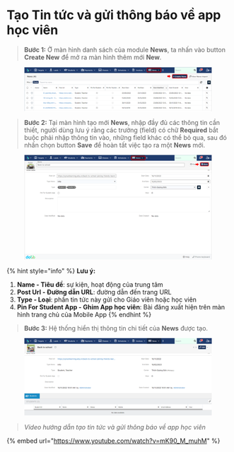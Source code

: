 # Tạo Tin tức và gửi thông báo về app học viên

> **Bước 1:** Ở màn hình danh sách của module **News**, ta nhấn vào button **Create New** để mở ra màn hình thêm mới **New**.

<figure><img src="../.gitbook/assets/image (8) (1).png" alt=""><figcaption></figcaption></figure>

> **Bước 2:** Tại màn hình tạo mới **News**, nhập đầy đủ các thông tin cần thiết, người dùng lưu ý rằng các trường (field) có chữ **Required** bắt buộc phải nhập thông tin vào, những field khác có thể bỏ qua, sau đó nhấn chọn button **Save** để hoàn tất việc tạo ra một **News** mới.

<figure><img src="../.gitbook/assets/image (27).png" alt=""><figcaption></figcaption></figure>

{% hint style="info" %}
**Lưu ý:**

1. **Name - Tiêu đề**: sự kiện, hoạt động của trung tâm&#x20;
2. **Post Url - Đường dẫn URL**: đường dẫn đến trang URL
3. **Type - Loại**: phần tin tức này gửi cho Giáo viên hoặc học viên&#x20;
4. **Pin For Student App - Ghim App học viên**: Bài đăng xuất hiện trên màn hình trang chủ của Mobile App
{% endhint %}

> **Bước 3:** Hệ thống hiển thị thông tin chi tiết của **News** được tạo.

<figure><img src="../.gitbook/assets/image (4).png" alt=""><figcaption></figcaption></figure>

> _Video hướng dẫn tạo tin tức và gửi thông báo về app học viên_

{% embed url="https://www.youtube.com/watch?v=mK90_M_muhM" %}
